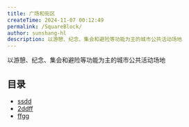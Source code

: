 ```yaml
---
title: 广场和街区
createTime: 2024-11-07 00:12:49
permalink: /SquareBlock/
author: sunshang-hl
description: 以游憩、纪念、集会和避险等功能为主的城市公共活动场地
---
```


以游憩、纪念、集会和避险等功能为主的城市公共活动场地

## 目录
- [ssdd](./1.ssdd.md)
- [2ddff](./2ddff.md)
- [ffgg](./3.ffgg.md)

